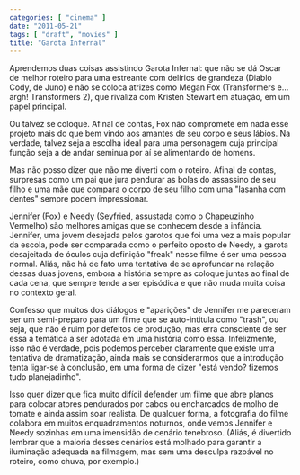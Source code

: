 ```yaml
---
categories: [ "cinema" ]
date: "2011-05-21"
tags: [ "draft", "movies" ]
title: "Garota Infernal"
---
```

Aprendemos duas coisas assistindo Garota Infernal: que não se dá Oscar
de melhor roteiro para uma estreante com delírios de grandeza (Diablo
Cody, de Juno) e não se coloca atrizes como Megan Fox (Transformers
e... argh! Transformers 2), que rivaliza com Kristen Stewart em atuação,
em um papel principal.

Ou talvez se coloque. Afinal de contas, Fox não compromete em nada esse
projeto mais do que bem vindo aos amantes de seu corpo e seus lábios. Na
verdade, talvez seja a escolha ideal para uma personagem cuja principal
função seja a de andar seminua por aí se alimentando de homens.

Mas não posso dizer que não me diverti com o roteiro. Afinal de contas,
surpresas como um pai que jura pendurar as bolas do assassino de seu
filho e uma mãe que compara o corpo de seu filho com uma "lasanha com
dentes" sempre podem impressionar.

Jennifer (Fox) e Needy (Seyfried, assustada como o Chapeuzinho Vermelho)
são melhores amigas que se conhecem desde a infância. Jennifer,
uma jovem desejada pelos garotos que foi uma vez a mais popular da
escola, pode ser comparada como o perfeito oposto de Needy, a garota
desajeitada de óculos cuja definição "freak" nesse filme é ser uma
pessoa normal. Aliás, não há de fato uma tentativa de se aprofundar
na relação dessas duas jovens, embora a história sempre as coloque
juntas ao final de cada cena, que sempre tende a ser episódica e que
não muda muita coisa no contexto geral.

Confesso que muitos dos diálogos e "aparições" de Jennifer me
pareceram ser um semi-preparo para um filme que se auto-intitula como
"trash", ou seja, que não é ruim por defeitos de produção, mas erra
consciente de ser essa a temática a ser adotada em uma história como
essa. Infelizmente, isso não é verdade, pois podemos perceber claramente
que existe uma tentativa de dramatização, ainda mais se considerarmos
que a introdução tenta ligar-se à conclusão, em uma forma de dizer
"está vendo? fizemos tudo planejadinho".

Isso quer dizer que fica muito difícil defender um filme que abre
planos para colocar atores pendurados por cabos ou encharcados de molho
de tomate e ainda assim soar realista. De qualquer forma, a fotografia
do filme colabora em muitos enquadramentos noturnos, onde vemos Jennifer
e Needy sozinhas em uma imensidão de cenário tenebroso. (Aliás, é
divertido lembrar que a maioria desses cenários está molhado para
garantir a iluminação adequada na filmagem, mas sem uma desculpa
razoável no roteiro, como chuva, por exemplo.)
